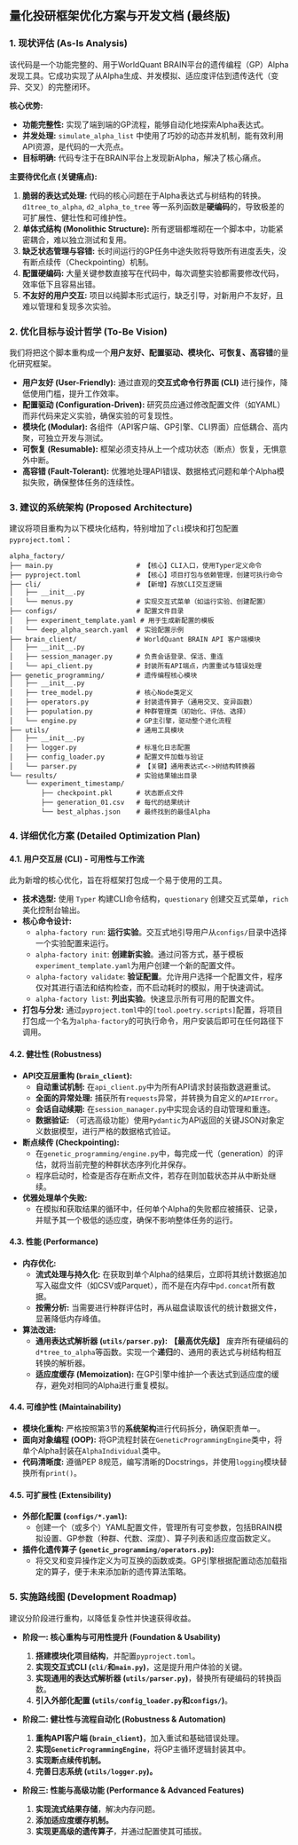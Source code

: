## **量化投研框架优化方案与开发文档 (最终版)**

### **1. 现状评估 (As-Is Analysis)**

该代码是一个功能完整的、用于WorldQuant BRAIN平台的遗传编程（GP）Alpha发现工具。它成功实现了从Alpha生成、并发模拟、适应度评估到遗传迭代（变异、交叉）的完整闭环。

**核心优势:**

*   **功能完整性:** 实现了端到端的GP流程，能够自动化地探索Alpha表达式。
*   **并发处理:** `simulate_alpha_list` 中使用了巧妙的动态并发机制，能有效利用API资源，是代码的一大亮点。
*   **目标明确:** 代码专注于在BRAIN平台上发现新Alpha，解决了核心痛点。

**主要待优化点 (关键痛点):**

1.  **脆弱的表达式处理:** 代码的核心问题在于Alpha表达式与树结构的转换。`d1tree_to_alpha`, `d2_alpha_to_tree` 等一系列函数是**硬编码**的，导致极差的可扩展性、健壮性和可维护性。
2.  **单体式结构 (Monolithic Structure):** 所有逻辑都堆砌在一个脚本中，功能紧密耦合，难以独立测试和复用。
3.  **缺乏状态管理与容错:** 长时间运行的GP任务中途失败将导致所有进度丢失，没有断点续传（Checkpointing）机制。
4.  **配置硬编码:** 大量关键参数直接写在代码中，每次调整实验都需要修改代码，效率低下且容易出错。
5.  **不友好的用户交互:** 项目以纯脚本形式运行，缺乏引导，对新用户不友好，且难以管理和复现多次实验。

### **2. 优化目标与设计哲学 (To-Be Vision)**

我们将把这个脚本重构成一个**用户友好、配置驱动、模块化、可恢复、高容错**的量化研究框架。

*   **用户友好 (User-Friendly):** 通过直观的**交互式命令行界面 (CLI)** 进行操作，降低使用门槛，提升工作效率。
*   **配置驱动 (Configuration-Driven):** 研究员应通过修改配置文件（如YAML）而非代码来定义实验，确保实验的可复现性。
*   **模块化 (Modular):** 各组件（API客户端、GP引擎、CLI界面）应低耦合、高内聚，可独立开发与测试。
*   **可恢复 (Resumable):** 框架必须支持从上一个成功状态（断点）恢复，无惧意外中断。
*   **高容错 (Fault-Tolerant):** 优雅地处理API错误、数据格式问题和单个Alpha模拟失败，确保整体任务的连续性。

### **3. 建议的系统架构 (Proposed Architecture)**

建议将项目重构为以下模块化结构，特别增加了`cli`模块和打包配置`pyproject.toml`：

```
alpha_factory/
├── main.py                     # 【核心】CLI入口，使用Typer定义命令
├── pyproject.toml              # 【核心】项目打包与依赖管理，创建可执行命令
├── cli/                        # 【新增】存放CLI交互逻辑
│   ├── __init__.py
│   └── menus.py                # 实现交互式菜单（如运行实验、创建配置）
├── configs/                    # 配置文件目录
│   ├── experiment_template.yaml # 用于生成新配置的模板
│   └── deep_alpha_search.yaml  # 实验配置示例
├── brain_client/               # WorldQuant BRAIN API 客户端模块
│   ├── __init__.py
│   ├── session_manager.py      # 负责会话登录、保活、重连
│   └── api_client.py           # 封装所有API端点，内置重试与错误处理
├── genetic_programming/        # 遗传编程核心模块
│   ├── __init__.py
│   ├── tree_model.py           # 核心Node类定义
│   ├── operators.py            # 封装遗传算子（通用交叉、变异函数）
│   ├── population.py           # 种群管理类（初始化、评估、选择）
│   └── engine.py               # GP主引擎，驱动整个进化流程
├── utils/                      # 通用工具模块
│   ├── __init__.py
│   ├── logger.py               # 标准化日志配置
│   ├── config_loader.py        # 配置文件加载与验证
│   └── parser.py               # 【关键】通用表达式<->树结构转换器
└── results/                    # 实验结果输出目录
    └── experiment_timestamp/
        ├── checkpoint.pkl      # 状态断点文件
        ├── generation_01.csv   # 每代的结果统计
        └── best_alphas.json    # 最终找到的最佳Alpha
```

### **4. 详细优化方案 (Detailed Optimization Plan)**

#### **4.1. 用户交互层 (CLI) - 可用性与工作流**

此为新增的核心优化，旨在将框架打包成一个易于使用的工具。

*   **技术选型:** 使用 `Typer` 构建CLI命令结构，`questionary` 创建交互式菜单，`rich` 美化控制台输出。
*   **核心命令设计:**
    *   `alpha-factory run`: **运行实验**。交互式地引导用户从`configs/`目录中选择一个实验配置来运行。
    *   `alpha-factory init`: **创建新实验**。通过问答方式，基于模板`experiment_template.yaml`为用户创建一个新的配置文件。
    *   `alpha-factory validate`: **验证配置**。允许用户选择一个配置文件，程序仅对其进行语法和结构检查，而不启动耗时的模拟，用于快速调试。
    *   `alpha-factory list`: **列出实验**。快速显示所有可用的配置文件。
*   **打包与分发:** 通过`pyproject.toml`中的`[tool.poetry.scripts]`配置，将项目打包成一个名为`alpha-factory`的可执行命令，用户安装后即可在任何路径下调用。

#### **4.2. 健壮性 (Robustness)**

*   **API交互层重构 (`brain_client`):**
    *   **自动重试机制:** 在`api_client.py`中为所有API请求封装指数退避重试。
    *   **全面的异常处理:** 捕获所有`requests`异常，并转换为自定义的`APIError`。
    *   **会话自动续期:** 在`session_manager.py`中实现会话的自动管理和重连。
    *   **数据验证:** （可选高级功能）使用`Pydantic`为API返回的关键JSON对象定义数据模型，进行严格的数据格式验证。
*   **断点续传 (Checkpointing):**
    *   在`genetic_programming/engine.py`中，每完成一代（generation）的评估，就将当前完整的种群状态序列化并保存。
    *   程序启动时，检查是否存在断点文件，若存在则加载状态并从中断处继续。
*   **优雅处理单个失败:**
    *   在模拟和获取结果的循环中，任何单个Alpha的失败都应被捕获、记录，并赋予其一个极低的适应度，确保不影响整体任务的运行。

#### **4.3. 性能 (Performance)**

*   **内存优化:**
    *   **流式处理与持久化:** 在获取到单个Alpha的结果后，立即将其统计数据追加写入磁盘文件（如CSV或Parquet），而不是在内存中`pd.concat`所有数据。
    *   **按需分析:** 当需要进行种群评估时，再从磁盘读取该代的统计数据文件，显著降低内存峰值。
*   **算法改进:**
    *   **通用表达式解析器 (`utils/parser.py`):** **【最高优先级】** 废弃所有硬编码的`d*tree_to_alpha`等函数。实现一个**递归**的、通用的表达式与树结构相互转换的解析器。
    *   **适应度缓存 (Memoization):** 在GP引擎中维护一个表达式到适应度的缓存，避免对相同的Alpha进行重复模拟。

#### **4.4. 可维护性 (Maintainability)**

*   **模块化重构:** 严格按照第3节的**系统架构**进行代码拆分，确保职责单一。
*   **面向对象编程 (OOP):** 将GP流程封装在`GeneticProgrammingEngine`类中，将单个Alpha封装在`AlphaIndividual`类中。
*   **代码清晰度:** 遵循PEP 8规范，编写清晰的Docstrings，并使用`logging`模块替换所有`print()`。

#### **4.5. 可扩展性 (Extensibility)**

*   **外部化配置 (`configs/*.yaml`):**
    *   创建一个（或多个）YAML配置文件，管理所有可变参数，包括BRAIN模拟设置、GP参数（种群、代数、深度）、算子列表和适应度函数定义。
*   **插件化遗传算子 (`genetic_programming/operators.py`):**
    *   将交叉和变异操作定义为可互换的函数或类。GP引擎根据配置动态加载指定的算子，便于未来添加新的遗传算法策略。

### **5. 实施路线图 (Development Roadmap)**

建议分阶段进行重构，以降低复杂性并快速获得收益。

*   **阶段一: 核心重构与可用性提升 (Foundation & Usability)**
    1.  **搭建模块化项目结构**，并配置`pyproject.toml`。
    2.  **实现交互式CLI (`cli/`和`main.py`)**，这是提升用户体验的关键。
    3.  **实现通用的表达式解析器 (`utils/parser.py`)**，替换所有硬编码的转换函数。
    4.  **引入外部化配置 (`utils/config_loader.py`和`configs/`)**。

*   **阶段二: 健壮性与流程自动化 (Robustness & Automation)**
    1.  **重构API客户端 (`brain_client`)**，加入重试和基础错误处理。
    2.  **实现`GeneticProgrammingEngine`**，将GP主循环逻辑封装其中。
    3.  **实现断点续传机制。**
    4.  **完善日志系统 (`utils/logger.py`)。**

*   **阶段三: 性能与高级功能 (Performance & Advanced Features)**
    1.  **实现流式结果存储**，解决内存问题。
    2.  **添加适应度缓存机制。**
    3.  **实现更高级的遗传算子**，并通过配置使其可插拔。

